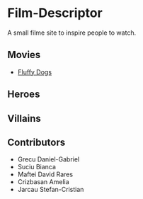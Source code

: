 # Film-Descriptor

A small filme site to inspire people to watch.
## Movies

- [Fluffy Dogs](../Film-Descriptor/movies/fluffy_dogs.md)

## Heroes

## Villains

## Contributors

- Grecu Daniel-Gabriel
- Suciu Bianca
- Maftei David Rares
- Crizbasan Amelia
- Jarcau Stefan-Cristian
